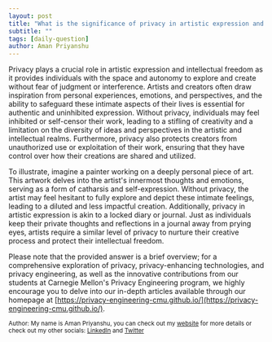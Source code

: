 ```yaml
---
layout: post
title: "What is the significance of privacy in artistic expression and intellectual freedom?"
subtitle: ""
tags: [daily-question]
author: Aman Priyanshu
---
```


Privacy plays a crucial role in artistic expression and intellectual freedom as it provides individuals with the space and autonomy to explore and create without fear of judgment or interference. Artists and creators often draw inspiration from personal experiences, emotions, and perspectives, and the ability to safeguard these intimate aspects of their lives is essential for authentic and uninhibited expression. Without privacy, individuals may feel inhibited or self-censor their work, leading to a stifling of creativity and a limitation on the diversity of ideas and perspectives in the artistic and intellectual realms. Furthermore, privacy also protects creators from unauthorized use or exploitation of their work, ensuring that they have control over how their creations are shared and utilized.

To illustrate, imagine a painter working on a deeply personal piece of art. This artwork delves into the artist's innermost thoughts and emotions, serving as a form of catharsis and self-expression. Without privacy, the artist may feel hesitant to fully explore and depict these intimate feelings, leading to a diluted and less impactful creation. Additionally, privacy in artistic expression is akin to a locked diary or journal. Just as individuals keep their private thoughts and reflections in a journal away from prying eyes, artists require a similar level of privacy to nurture their creative process and protect their intellectual freedom.

Please note that the provided answer is a brief overview; for a comprehensive exploration of privacy, privacy-enhancing technologies, and privacy engineering, as well as the innovative contributions from our students at Carnegie Mellon's Privacy Engineering program, we highly encourage you to delve into our in-depth articles available through our homepage at [https://privacy-engineering-cmu.github.io/](https://privacy-engineering-cmu.github.io/).

<small>Author: My name is Aman Priyanshu, you can check out my [website](https://amanpriyanshu.github.io/) for more details or check out my other socials: [LinkedIn](https://www.linkedin.com/in/aman-priyanshu/) and [Twitter](https://twitter.com/AmanPriyanshu6)</small>
